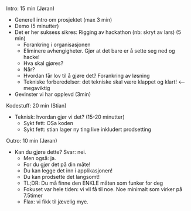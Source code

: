 Intro: 15 min (Jøran)
 * Generell intro om prosjektet (max 3 min)
 * Demo (5 minutter)
 * Det er her suksess sikres: Rigging av hackathon (nb: skryt av lars) (5 min)
    * Forankring i organisasjonen
    * Eliminere avhengigheter. Gjør at det bare er å sette seg ned og hacke!
    * Hva skal gjøres?
    * Når?
    * Hvordan får lov til å gjøre det? Forankring av løsning
    * Tekniske forberedelser: det tekniske skal være klappet og klart! <-- megaviktig
 * Gevinster vi har opplevd (3min)

Kodestuff: 20 min (Stian)
 * Teknisk: hvordan gjør vi det? (15-20 minutter)
    * Sykt fett: OSa koden
    * Sykt fett: stian lager ny ting live inkludert prodsetting

Outro: 10 min (Jøran)
 * Kan du gjøre dette? Svar: nei.
    * Men også: ja.
    * For du gjør det på din måte!
    * Du kan legge det inn i applikasjonen!
    * Du kan prodsette det langsomt!
    * TL;DR: Du må finne den ENKLE måten som funker for deg
    * Fokuset var hele tiden: vi vil få til noe. Noe minimalt som virker på 7.5timer
    * Flax: vi fikk til jævelig mye.

